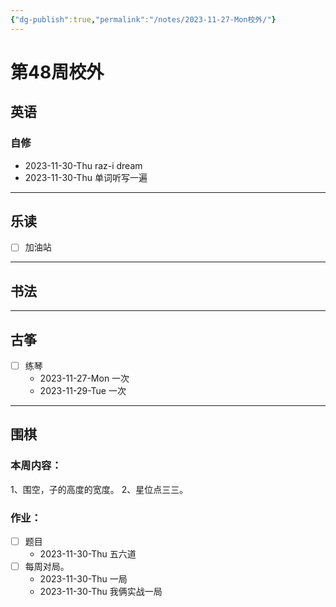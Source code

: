 ```yaml
---
{"dg-publish":true,"permalink":"/notes/2023-11-27-Mon校外/"}
---
```



# 第48周校外
## 英语
### 自修
- 2023-11-30-Thu raz-i dream
- 2023-11-30-Thu 单词听写一遍
---
## 乐读
- [ ] 加油站
---
## 书法

---
## 古筝
- [ ] 练琴
	- 2023-11-27-Mon 一次
	- 2023-11-29-Tue 一次
---
## 围棋
### 本周内容：
1、围空，子的高度的宽度。
2、星位点三三。
### 作业：
- [ ] 题目
	- 2023-11-30-Thu 五六道
- [ ] 每周对局。
	- 2023-11-30-Thu 一局
	- 2023-11-30-Thu 我俩实战一局